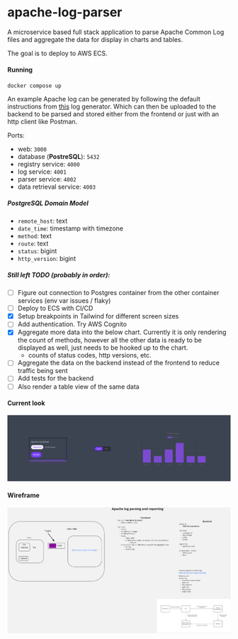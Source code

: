 # apache-log-parser

A microservice based full stack application to parse Apache Common Log files and aggregate the data for display in charts and tables.

The goal is to deploy to AWS ECS.

#### Running

`docker compose up`

An example Apache log can be generated by following the default instructions from [this](https://github.com/mingrammer/flog) log generator.
Which can then be uploaded to the backend to be parsed and stored either from the frontend or just with an http client like Postman.

Ports:

- web: `3000`
- database (**PostreSQL**): `5432`
- registry service: `4000`
- log service: `4001`
- parser service: `4002`
- data retrieval service: `4003`

##### PostgreSQL Domain Model

- `remote_host`: text
- `date_time`: timestamp with timezone
- `method`: text
- `route`: text
- `status`: bigint
- `http_version`: bigint

##### Still left TODO (probably in order):

- [ ] Figure out connection to Postgres container from the other container services (env var issues / flaky)
- [ ] Deploy to ECS with CI/CD
- [x] Setup breakpoints in Tailwind for different screen sizes
- [ ] Add authentication. Try AWS Cognito
- [x] Aggregate more data into the below chart. Currently it is only rendering the count of methods,
  however all the other data is ready to be displayed as well, just needs to be hooked up to the chart.
    - counts of status codes, http versions, etc.
- [ ] Aggregate the data on the backend instead of the frontend to reduce traffic being sent
- [ ] Add tests for the backend
- [ ] Also render a table view of the same data

#### Current look

![website](./docs/website.png)

#### Wireframe

![wireframe](./docs/wireframe.png)
